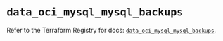 # `data_oci_mysql_mysql_backups`

Refer to the Terraform Registry for docs: [`data_oci_mysql_mysql_backups`](https://registry.terraform.io/providers/hashicorp/oci/7.19.0/docs/data-sources/mysql_mysql_backups).
